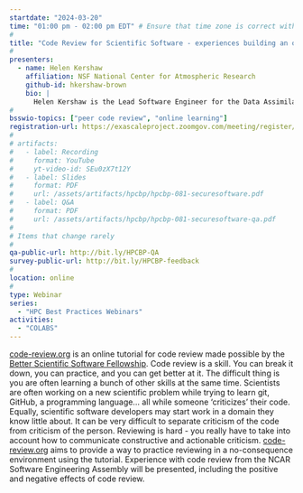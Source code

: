 ```yaml
---
startdate: "2024-03-20"
time: "01:00 pm - 02:00 pm EDT" # Ensure that time zone is correct with respect to standard/daylight time
#
title: "Code Review for Scientific Software - experiences building an online tutorial"
#
presenters:
  - name: Helen Kershaw
    affiliation: NSF National Center for Atmospheric Research
    github-id: hkershaw-brown
    bio: |
      Helen Kershaw is the Lead Software Engineer for the Data Assimilation Research Testbed, a widely used, open-source community software facility for data assimilation. Helen has a PhD in Mechanical Engineering from the University of Canterbury, New Zealand, and a Geophysical Science degree from the University of Leeds, UK. Helen has worked for a geophysical survey company that flew gravity and magnetic surveys and worked for several years in the Center for Computation and Visualization at Brown University before joining NSF NCAR.  Helen is one of the 2023 Better Scientific Software Fellows.
#
bsswio-topics: ["peer code review", "online learning"]
registration-url: https://exascaleproject.zoomgov.com/meeting/register/vJItcOurqjIiHsWLFLiFJwwD-pcRa1hq3fw
#
# artifacts:
#   - label: Recording
#     format: YouTube
#     yt-video-id: SEu0zX7t12Y
#   - label: Slides
#     format: PDF
#     url: /assets/artifacts/hpcbp/hpcbp-081-securesoftware.pdf
#   - label: Q&A
#     format: PDF
#     url: /assets/artifacts/hpcbp/hpcbp-081-securesoftware-qa.pdf
#
# Items that change rarely
#
qa-public-url: http://bit.ly/HPCBP-QA
survey-public-url: http://bit.ly/HPCBP-feedback
#
location: online
#
type: Webinar
series:
  - "HPC Best Practices Webinars"
activities:
  - "COLABS"
---
```

[code-review.org](https://code-review.org) is an online tutorial for code review made possible by the [Better Scientific Software Fellowship](https://bssw.io/fellowship). Code review is a skill. You can break it down, you can practice, and you can get better at it. The difficult thing is you are often learning a bunch of other skills at the same time. Scientists are often working on a new scientific problem while trying to learn git, GitHub, a programming language... all while someone ‘criticizes’ their code. Equally, scientific software developers may start work in a domain they know little about. It can be very difficult to separate criticism of the code from criticism of the person. Reviewing is hard - you really have to take into account how to communicate constructive and actionable criticism. [code-review.org](https://code-review.org) aims to provide a way to practice reviewing in a no-consequence environment using the tutorial. Experience with code review from the NCAR Software Engineering Assembly will be presented, including the positive and negative effects of code review.
